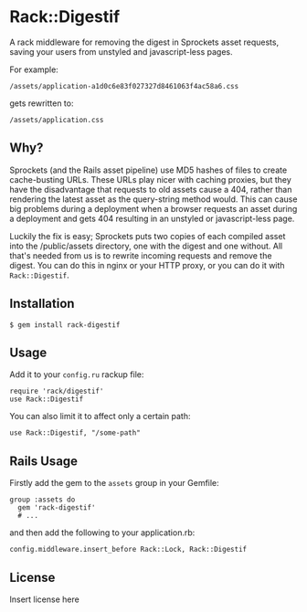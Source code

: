Rack::Digestif
==============

A rack middleware for removing the digest in Sprockets asset requests, saving your users from unstyled and javascript-less pages.

For example:

    /assets/application-a1d0c6e83f027327d8461063f4ac58a6.css

gets rewritten to:

    /assets/application.css

Why?
----

Sprockets (and the Rails asset pipeline) use MD5 hashes of files to create cache-busting URLs. These URLs play nicer with caching proxies, but they have the disadvantage that requests to old assets cause a 404, rather than rendering the latest asset as the query-string method would. This can cause big problems during a deployment when a browser requests an asset during a deployment and gets 404 resulting in an unstyled or javascript-less page.

Luckily the fix is easy; Sprockets puts two copies of each compiled asset into the /public/assets directory, one with the digest and one without. All that's needed from us is to rewrite incoming requests and remove the digest. You can do this in nginx or your HTTP proxy, or you can do it with `Rack::Digestif`.

Installation
------------

    $ gem install rack-digestif
    
Usage
-----

Add it to your `config.ru` rackup file:

    require 'rack/digestif'
    use Rack::Digestif

You can also limit it to affect only a certain path:

    use Rack::Digestif, "/some-path"


Rails Usage
-----------

Firstly add the gem to the `assets` group in your Gemfile:

    group :assets do
      gem 'rack-digestif'
      # ...

and then add the following to your application.rb:

    config.middleware.insert_before Rack::Lock, Rack::Digestif


License
-------

Insert license here